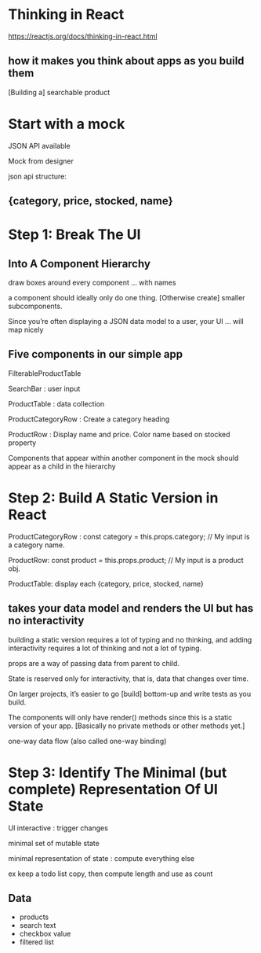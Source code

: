 # Thinking in React
https://reactjs.org/docs/thinking-in-react.html

## how it makes you think about apps as you build them

[Building a] searchable product

# Start with a mock

JSON API available

Mock from designer

json api structure: 

## {category, price, stocked, name}

# Step 1: Break The UI 
## Into A Component Hierarchy

draw boxes around every component ... with names

a component should ideally only do one thing. [Otherwise create] smaller subcomponents.

Since you’re often displaying a JSON data model to a user, your UI ... will map nicely

## Five components in our simple app

FilterableProductTable 

 SearchBar : user input
 
 ProductTable : data collection
 
  ProductCategoryRow : Create a category heading
  
  ProductRow : Display name and price. Color name based on stocked property
 
Components that appear within another component in the mock should appear as a child in the hierarchy


# Step 2: Build A Static Version in React

ProductCategoryRow : const category = this.props.category; // My input is a category name.

ProductRow: const product = this.props.product; // My input is a product obj.

ProductTable: display each {category, price, stocked, name}

## takes your data model and renders the UI but has no interactivity

building a static version requires a lot of typing and no thinking, and adding interactivity requires a lot of thinking and not a lot of typing. 

props are a way of passing data from parent to child.

State is reserved only for interactivity, that is, data that changes over time.

On larger projects, it’s easier to go [build] bottom-up and write tests as you build.

The components will only have render() methods since this is a static version of your app. [Basically no private methods or other methods yet.]

one-way data flow (also called one-way binding)

# Step 3: Identify The Minimal (but complete) Representation Of UI State

UI interactive : trigger changes

minimal set of mutable state

minimal representation of state : compute everything else 

ex keep a todo list copy, then compute length and use as count

## Data

* products
* search text
* checkbox value
* filtered list

